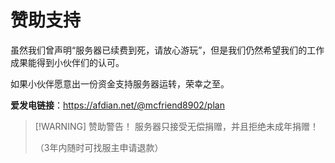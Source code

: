 # 赞助支持

虽然我们曾声明“服务器已续费到死，请放心游玩”，但是我们仍然希望我们的工作成果能得到小伙伴们的认可。

如果小伙伴愿意出一份资金支持服务器运转，荣幸之至。

**爱发电链接**：https://afdian.net/@mcfriend8902/plan

> [!WARNING] 赞助警告！
> 服务器只接受无偿捐赠，并且拒绝未成年捐赠！
> 
> （3年内随时可找服主申请退款）